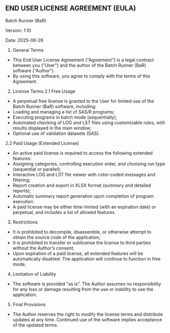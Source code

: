 END USER LICENSE AGREEMENT (EULA)
---

Batch Runner (BaR)

Version: 1.10

Date: 2025-06-26


1. General Terms
- This End User License Agreement ("Agreement") is a legal contract between you ("User") and the author of the Batch Runner (BaR) software ("Author").
- By using this software, you agree to comply with the terms of this Agreement.

2. License Terms
2.1 Free Usage
- A perpetual free license is granted to the User for limited use of the Batch Runner (BaR) software, including:
- Loading and managing a list of SAS/R programs;
- Executing programs in batch mode (sequentially);
- Automated checking of LOG and LST files using customizable rules, with results displayed in the main window;
- Optional use of validation datasets (SAS).

2.2 Paid Usage (Extended License)
- An active paid license is required to access the following extended features:
- Assigning categories, controlling execution order, and choosing run type (sequential or parallel);
- Interactive LOG and LST file viewer with color-coded messages and filtering;
- Report creation and export in XLSX format (summary and detailed reports);
- Automatic summary report generation upon completion of program execution.
- A paid license may be either time-limited (with an expiration date) or perpetual, and includes a list of allowed features.

3. Restrictions
- It is prohibited to decompile, disassemble, or otherwise attempt to obtain the source code of the application;
- It is prohibited to transfer or sublicense the license to third parties without the Author’s consent;
- Upon expiration of a paid license, all extended features will be automatically disabled. The application will continue to function in free mode.

4. Limitation of Liability
- The software is provided "as is". The Author assumes no responsibility for any loss or damage resulting from the use or inability to use the application.

5. Final Provisions
- The Author reserves the right to modify the license terms and distribute updates at any time. Continued use of the software implies acceptance of the updated terms.

